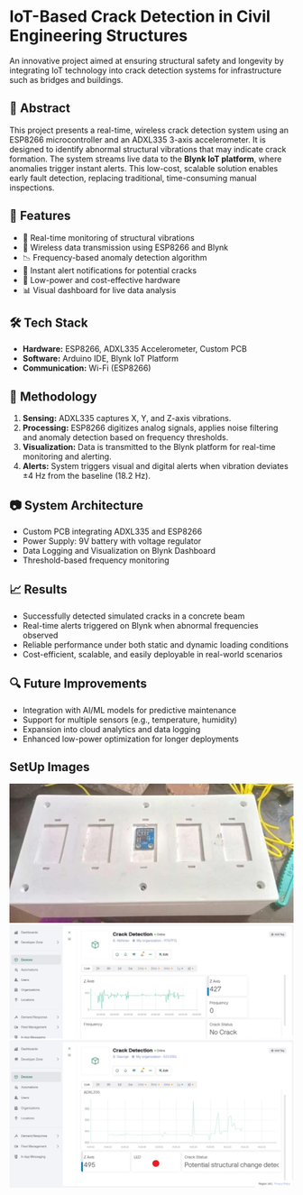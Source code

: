 # IoT-Based Crack Detection in Civil Engineering Structures

An innovative project aimed at ensuring structural safety and longevity by integrating IoT technology into crack detection systems for infrastructure such as bridges and buildings.

## 📌 Abstract

This project presents a real-time, wireless crack detection system using an ESP8266 microcontroller and an ADXL335 3-axis accelerometer. It is designed to identify abnormal structural vibrations that may indicate crack formation. The system streams live data to the **Blynk IoT platform**, where anomalies trigger instant alerts. This low-cost, scalable solution enables early fault detection, replacing traditional, time-consuming manual inspections.

## 🚀 Features

- 📡 Real-time monitoring of structural vibrations
- 📲 Wireless data transmission using ESP8266 and Blynk
- 📉 Frequency-based anomaly detection algorithm
- 🔔 Instant alert notifications for potential cracks
- 🔋 Low-power and cost-effective hardware
- 📊 Visual dashboard for live data analysis

## 🛠️ Tech Stack

- **Hardware:** ESP8266, ADXL335 Accelerometer, Custom PCB
- **Software:** Arduino IDE, Blynk IoT Platform
- **Communication:** Wi-Fi (ESP8266)

## 🧠 Methodology

1. **Sensing:** ADXL335 captures X, Y, and Z-axis vibrations.
2. **Processing:** ESP8266 digitizes analog signals, applies noise filtering and anomaly detection based on frequency thresholds.
3. **Visualization:** Data is transmitted to the Blynk platform for real-time monitoring and alerting.
4. **Alerts:** System triggers visual and digital alerts when vibration deviates ±4 Hz from the baseline (18.2 Hz).

## 📷 System Architecture

- Custom PCB integrating ADXL335 and ESP8266
- Power Supply: 9V battery with voltage regulator
- Data Logging and Visualization on Blynk Dashboard
- Threshold-based frequency monitoring

## 📈 Results

- Successfully detected simulated cracks in a concrete beam
- Real-time alerts triggered on Blynk when abnormal frequencies observed
- Reliable performance under both static and dynamic loading conditions
- Cost-efficient, scalable, and easily deployable in real-world scenarios

## 🔍 Future Improvements

- Integration with AI/ML models for predictive maintenance
- Support for multiple sensors (e.g., temperature, humidity)
- Expansion into cloud analytics and data logging
- Enhanced low-power optimization for longer deployments

## SetUp Images

![image alt](https://github.com/Ann-mary20/Crack-Detection-System/blob/main/WhatsApp%20Image%202025-07-05%20at%201.45.11%20PM%20(1).jpeg)
![image alt](https://github.com/Ann-mary20/Crack-Detection-System/blob/main/WhatsApp%20Image%202025-07-05%20at%201.45.11%20PM%20(2).jpeg)
![image alt](https://github.com/Ann-mary20/Crack-Detection-System/blob/main/WhatsApp%20Image%202025-07-05%20at%201.45.11%20PM.jpeg)
